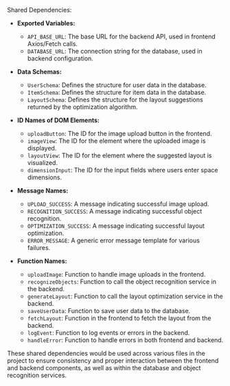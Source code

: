 Shared Dependencies:

- **Exported Variables:**
  - `API_BASE_URL`: The base URL for the backend API, used in frontend Axios/Fetch calls.
  - `DATABASE_URL`: The connection string for the database, used in backend configuration.

- **Data Schemas:**
  - `UserSchema`: Defines the structure for user data in the database.
  - `ItemSchema`: Defines the structure for item data in the database.
  - `LayoutSchema`: Defines the structure for the layout suggestions returned by the optimization algorithm.

- **ID Names of DOM Elements:**
  - `uploadButton`: The ID for the image upload button in the frontend.
  - `imageView`: The ID for the element where the uploaded image is displayed.
  - `layoutView`: The ID for the element where the suggested layout is visualized.
  - `dimensionInput`: The ID for the input fields where users enter space dimensions.

- **Message Names:**
  - `UPLOAD_SUCCESS`: A message indicating successful image upload.
  - `RECOGNITION_SUCCESS`: A message indicating successful object recognition.
  - `OPTIMIZATION_SUCCESS`: A message indicating successful layout optimization.
  - `ERROR_MESSAGE`: A generic error message template for various failures.

- **Function Names:**
  - `uploadImage`: Function to handle image uploads in the frontend.
  - `recognizeObjects`: Function to call the object recognition service in the backend.
  - `generateLayout`: Function to call the layout optimization service in the backend.
  - `saveUserData`: Function to save user data to the database.
  - `fetchLayout`: Function in the frontend to fetch the layout from the backend.
  - `logEvent`: Function to log events or errors in the backend.
  - `handleError`: Function to handle errors in both frontend and backend.

These shared dependencies would be used across various files in the project to ensure consistency and proper interaction between the frontend and backend components, as well as within the database and object recognition services.